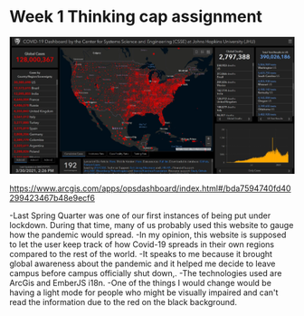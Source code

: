 # Week 1 Thinking cap assignment

<img src="pics/Screenshot.jpg" width="1000px">

https://www.arcgis.com/apps/opsdashboard/index.html#/bda7594740fd40299423467b48e9ecf6


-Last Spring Quarter was one of our first instances of being put under lockdown. During that time, many of us probably used this website to gauge how the pandemic would spread.
-In my opinion, this website is supposed to let the user keep track of how Covid-19 spreads in their own regions compared to the rest of the world.
-It speaks to me because it brought global awareness about the pandemic and it helped me decide to leave campus before campus officially shut down,.
-The technologies used are ArcGis and EmberJS i18n.
-One of the things I would change would be having a light mode for people who might be visually impaired and can't read the information due to the red on the black background.